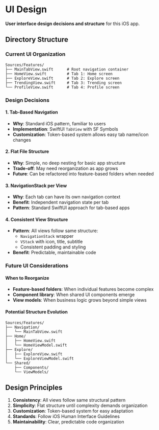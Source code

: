 # UI Design

**User interface design decisions and structure** for this iOS app.

## Directory Structure

### Current UI Organization
```
Sources/Features/
├── MainTabView.swift      # Root navigation container
├── HomeView.swift         # Tab 1: Home screen
├── ExploreView.swift      # Tab 2: Explore screen  
├── TrendingView.swift     # Tab 3: Trending screen
└── ProfileView.swift      # Tab 4: Profile screen
```

### Design Decisions

#### 1. **Tab-Based Navigation**
- **Why**: Standard iOS pattern, familiar to users
- **Implementation**: SwiftUI `TabView` with SF Symbols
- **Customization**: Token-based system allows easy tab name/icon changes

#### 2. **Flat File Structure**
- **Why**: Simple, no deep nesting for basic app structure
- **Trade-off**: May need reorganization as app grows
- **Future**: Can be refactored into feature-based folders when needed

#### 3. **NavigationStack per View**
- **Why**: Each tab can have its own navigation context
- **Benefit**: Independent navigation state per tab
- **Pattern**: Standard SwiftUI approach for tab-based apps

#### 4. **Consistent View Structure**
- **Pattern**: All views follow same structure:
  - `NavigationStack` wrapper
  - `VStack` with icon, title, subtitle
  - Consistent padding and styling
- **Benefit**: Predictable, maintainable code

### Future UI Considerations

#### When to Reorganize
- **Feature-based folders**: When individual features become complex
- **Component library**: When shared UI components emerge
- **View models**: When business logic grows beyond simple views

#### Potential Structure Evolution
```
Sources/Features/
├── Navigation/
│   └── MainTabView.swift
├── Home/
│   ├── HomeView.swift
│   └── HomeViewModel.swift
├── Explore/
│   ├── ExploreView.swift
│   └── ExploreViewModel.swift
└── Shared/
    ├── Components/
    └── ViewModels/
```

## Design Principles

1. **Consistency**: All views follow same structural pattern
2. **Simplicity**: Flat structure until complexity demands organization
3. **Customization**: Token-based system for easy adaptation
4. **Standards**: Follow iOS Human Interface Guidelines
5. **Maintainability**: Clear, predictable code organization
